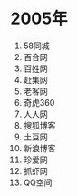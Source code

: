 # 2005年

1. 58同城
2. 百合网
3. 百姓网
4. 赶集网
5. 老客网
6. 奇虎360
7. 人人网
8. 搜狐博客
9. 土豆网
10. 新浪博客
11. 珍爱网
12. 抓虾网
13. QQ空间